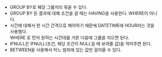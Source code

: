 - GROUP BY로 해당 그룹끼리 묶을 수 있다. 
- GROUP BY 된 결과에 대해 조건을 걸 때는 HAVING을 사용한다. WHERE이 아니다.
- 시간에 대해서 한 시간 간격으로 해야하기 때문에 DATETIME에 HOUR라는 것을 사용했다.     
WHERE 로 먼저 원하는 시간대를 거른 다음에 그룹을 지으면 된다.   
- IFNULL은 IFNULL(조건, 해당 조건이 NULL일 때 보여줄 값)을 적어주면 된다.   
- BETWEEN을 사용해서 어느 범위에 있는 값만 걸러올 수 있다.
